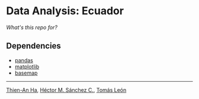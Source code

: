 #	Data Analysis: Ecuador

_What's this repo for?_

##  Dependencies

* [pandas](https://pandas.pydata.org/)
* [matplotlib](https://matplotlib.org/)
* [basemap](https://anaconda.org/anaconda/basemap)

<hr>

[Thien-An Ha](https://github.com/thienanha), [Héctor M. Sánchez C.](https://github.com/Chipdelmal), [Tomás León](https://github.com/tomasleon)
